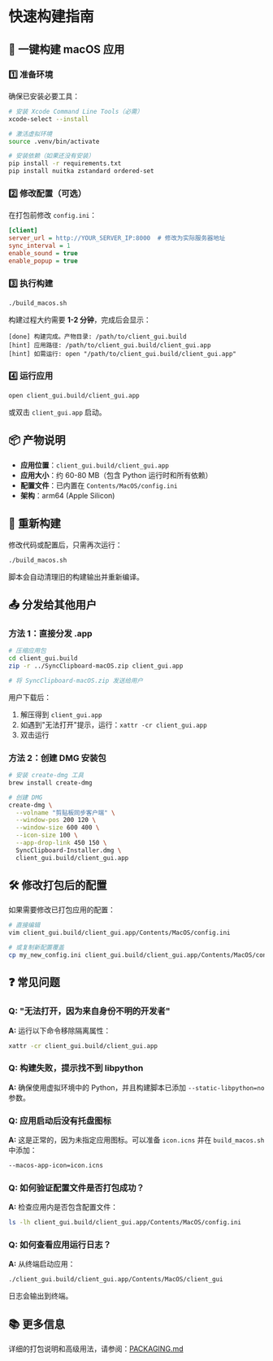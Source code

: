 # 快速构建指南

## 🚀 一键构建 macOS 应用

### 1️⃣ 准备环境

确保已安装必要工具：

```bash
# 安装 Xcode Command Line Tools（必需）
xcode-select --install

# 激活虚拟环境
source .venv/bin/activate

# 安装依赖（如果还没有安装）
pip install -r requirements.txt
pip install nuitka zstandard ordered-set
```

### 2️⃣ 修改配置（可选）

在打包前修改 `config.ini`：

```ini
[client]
server_url = http://YOUR_SERVER_IP:8000  # 修改为实际服务器地址
sync_interval = 1
enable_sound = true
enable_popup = true
```

### 3️⃣ 执行构建

```bash
./build_macos.sh
```

构建过程大约需要 **1-2 分钟**，完成后会显示：

```
[done] 构建完成。产物目录: /path/to/client_gui.build
[hint] 应用路径: /path/to/client_gui.build/client_gui.app
[hint] 如需运行: open "/path/to/client_gui.build/client_gui.app"
```

### 4️⃣ 运行应用

```bash
open client_gui.build/client_gui.app
```

或双击 `client_gui.app` 启动。

## 📦 产物说明

- **应用位置**：`client_gui.build/client_gui.app`
- **应用大小**：约 60-80 MB（包含 Python 运行时和所有依赖）
- **配置文件**：已内置在 `Contents/MacOS/config.ini`
- **架构**：arm64 (Apple Silicon)

## 🔄 重新构建

修改代码或配置后，只需再次运行：

```bash
./build_macos.sh
```

脚本会自动清理旧的构建输出并重新编译。

## 📤 分发给其他用户

### 方法 1：直接分发 .app

```bash
# 压缩应用包
cd client_gui.build
zip -r ../SyncClipboard-macOS.zip client_gui.app

# 将 SyncClipboard-macOS.zip 发送给用户
```

用户下载后：
1. 解压得到 `client_gui.app`
2. 如遇到"无法打开"提示，运行：`xattr -cr client_gui.app`
3. 双击运行

### 方法 2：创建 DMG 安装包

```bash
# 安装 create-dmg 工具
brew install create-dmg

# 创建 DMG
create-dmg \
  --volname "剪贴板同步客户端" \
  --window-pos 200 120 \
  --window-size 600 400 \
  --icon-size 100 \
  --app-drop-link 450 150 \
  SyncClipboard-Installer.dmg \
  client_gui.build/client_gui.app
```

## 🛠️ 修改打包后的配置

如果需要修改已打包应用的配置：

```bash
# 直接编辑
vim client_gui.build/client_gui.app/Contents/MacOS/config.ini

# 或复制新配置覆盖
cp my_new_config.ini client_gui.build/client_gui.app/Contents/MacOS/config.ini
```

## ❓ 常见问题

### Q: "无法打开，因为来自身份不明的开发者"
**A:** 运行以下命令移除隔离属性：
```bash
xattr -cr client_gui.build/client_gui.app
```

### Q: 构建失败，提示找不到 libpython
**A:** 确保使用虚拟环境中的 Python，并且构建脚本已添加 `--static-libpython=no` 参数。

### Q: 应用启动后没有托盘图标
**A:** 这是正常的，因为未指定应用图标。可以准备 `icon.icns` 并在 `build_macos.sh` 中添加：
```bash
--macos-app-icon=icon.icns
```

### Q: 如何验证配置文件是否打包成功？
**A:** 检查应用内是否包含配置文件：
```bash
ls -lh client_gui.build/client_gui.app/Contents/MacOS/config.ini
```

### Q: 如何查看应用运行日志？
**A:** 从终端启动应用：
```bash
./client_gui.build/client_gui.app/Contents/MacOS/client_gui
```
日志会输出到终端。

## 📚 更多信息

详细的打包说明和高级用法，请参阅：[PACKAGING.md](PACKAGING.md)

